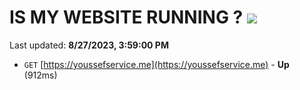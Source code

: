 # IS MY WEBSITE RUNNING ? [![](https://img.shields.io/static/v1?label=Sponsor&message=%E2%9D%A4&logo=GitHub&color=%23fe8e86)](https://github.com/sponsors/<username>)

Last updated: **8/27/2023, 3:59:00 PM**

- `GET` [https://youssefservice.me](https://youssefservice.me) - **Up** (912ms)
